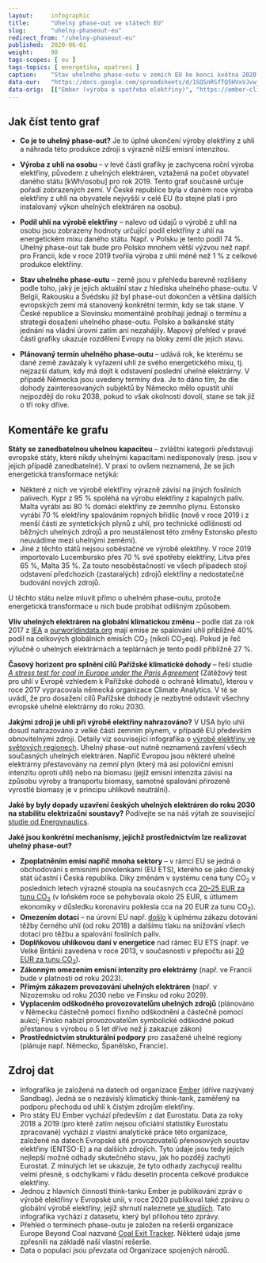 ```yaml
---
layout:     infographic
title:      "Uhelný phase-out ve státech EU"
slug:       "uhelny-phaseout-eu"
redirect_from: "/uhelny-phaseout-eu"
published:  2020-06-01
weight:     90
tags-scopes: [ eu ]
tags-topics: [ energetika, opatreni ]
caption:    "Stav uhelného phase-outu v zemích EU ke konci května 2020. Hodnoty produkce elektřiny z uhlí jsou uváděné v kWh na osobu za rok."
data-our:   "https://docs.google.com/spreadsheets/d/1SQSnRSfTQ5HVxVJvwj4igfl22hyblYVjDo_INceKy4I"
data-orig:  [["Ember (výroba a spotřeba elektřiny)", "https://ember-climate.org/project/data-global-electricity-review/"], ["Europe Beyond Coal (termíny phase-outů)", "https://beyond-coal.eu/coal-exit-tracker/?type=maps&layer=4"], ["OSN (populace)", "https://population.un.org/wpp/Download/Files/1_Indicators%20(Standard)/EXCEL_FILES/1_Population/WPP2019_POP_F01_1_TOTAL_POPULATION_BOTH_SEXES.xlsx"]]
---
```


## Jak číst tento graf

* **Co je to uhelný phase-out?** Je to úplné ukončení výroby elektřiny z uhlí a náhrada této produkce zdroji s výrazně nižší emisní intenzitou.

* **Výroba z uhlí na osobu** – v levé části grafiky je zachycena roční výroba elektřiny, původem z uhelných elektráren, vztažená na počet obyvatel daného státu [<glossary id="w">kWh/osobu</glossary>] pro rok 2019. Tento graf současně určuje pořadí zobrazených zemí. V České republice byla v daném roce výroba elektřiny z uhlí na obyvatele nejvyšší v celé EU (to stejné platí i pro instalovaný výkon uhelných elektráren na osobu).

* **Podíl uhlí na výrobě elektřiny** – nalevo od údajů o výrobě z uhlí na osobu jsou zobrazeny hodnoty určující podíl elektřiny z uhlí na energetickém mixu daného státu. Např. v Polsku je tento podíl 74 %. Uhelný phase-out tak bude pro Polsko mnohem větší výzvou než např. pro Francii, kde v roce 2019 tvořila výroba z uhlí méně než 1 % z celkové produkce elektřiny.

* **Stav uhelného phase-outu** – země jsou v přehledu barevně rozlišeny podle toho, jaký je jejich aktuální stav z hlediska uhelného phase-outu. V Belgii, Rakousku a Švédsku již byl phase-out dokončen a většina dalších evropských zemí má stanovený konkrétní termín, kdy se tak stane. V České republice a Slovinsku momentálně probíhají jednají o termínu a strategii dosažení uhelného phase-outu. Polsko a balkánské státy jednání na vládní úrovni zatím ani nezahájily. Mapový přehled v pravé části grafiky ukazuje rozdělení Evropy na bloky zemí dle jejich stavu.

* **Plánovaný termín uhelného phase-outu** – udává rok, ke kterému se dané země zavázaly k vyřazení uhlí ze svého energetického mixu, tj. nejzazší datum, kdy má dojít k odstavení poslední uhelné elektrárny. V případě Německa jsou uvedeny termíny dva. Je to dáno tím, že dle dohody zainteresovaných subjektů by Německo mělo opustit uhlí nejpozději do roku 2038, pokud to však okolnosti dovolí, stane se tak již o tři roky dříve.

## Komentáře ke grafu

**Státy se zanedbatelnou uhelnou kapacitou** – zvláštní kategorii představují evropské státy, které nikdy uhelnými kapacitami nedisponovaly (resp. jsou v jejich případě zanedbatelné). V praxi to ovšem neznamená, že se jich energetická transformace netýká:

* Některé z nich ve výrobě elektřiny výrazně závisí na jiných fosilních palivech. Kypr z 95 % spoléhá na výrobu elektřiny z kapalných paliv. Malta vyrábí asi 80 % domácí elektřiny ze zemního plynu. Estonsko vyrábí 70 % elektřiny spalováním ropných břidlic (nově v roce 2019 i z menší části ze syntetických plynů z uhlí, pro technické odlišnosti od běžných uhelných zdrojů a pro neustálenost této změny Estonsko přesto neuvádíme mezi uhelnými zeměmi).
* Jiné z těchto států nejsou soběstačné ve výrobě elektřiny. V roce 2019 importovalo Lucembursko přes 70 % své spotřeby elektřiny, Litva přes 65 %, Malta 35 %. Za touto nesoběstačností ve všech případech stojí odstavení předchozích (zastaralých) zdrojů elektřiny a nedostatečné budování nových zdrojů.

U těchto státu nelze mluvit přímo o uhelném phase-outu, protože energetická transformace u nich bude probíhat odlišným způsobem.

**Vliv uhelných elektráren na globální klimatickou změnu** – podle dat za rok 2017 z [IEA](https://www.iea.org/data-and-statistics?country=WORLD&fuel=CO2%20emissions&indicator=CO2%20emissions%20from%20electricity%20and%20heat%20by%20energy%20source) a [ourworldindata.org](https://ourworldindata.org/co2-and-other-greenhouse-gas-emissions#co2-emissions-by-fuel) mají emise ze spalování uhlí přibližně 40% podíl na celkových globálních emisích CO<sub>2</sub> (nikoli <glossary id="co2eq">CO<sub>2</sub>eq</glossary>). Pokud je řeč výlučně o uhelných elektrárnách a teplárnách je tento podíl přibližně 27 %.

**Časový horizont pro splnění cílů Pařížské klimatické dohody** – řeší studie [_A stress test for coal in Europe under the Paris Agreement_](https://climateanalytics.org/media/eu_coal_stress_test_report_2017.pdf) (Zátěžový test pro uhlí v Evropě vzhledem k Pařížské dohodě o ochraně klimatu), kterou v roce 2017 vypracovala německá organizace Climate Analytics. V té se uvádí, že pro dosažení cílů Pařížské dohody je nezbytné odstavit všechny evropské uhelné elektrárny do roku 2030.

**Jakými zdroji je uhlí při výrobě elektřiny nahrazováno?** V USA bylo uhlí dosud nahrazováno z velké části zemním plynem, v případě EU především obnovitelnými zdroji. Detaily viz související infografika o [výrobě elektřiny ve světových regionech](/elektrina-svet). Uhelný phase-out nutně neznamená zavření všech současných uhelných elektráren. Napříč Evropou jsou některé uhelné elektrárny přestavovány na zemní plyn (který má asi poloviční emisní intenzitu oproti uhlí) nebo na biomasu (jejíž emisní intenzita závisí na způsobu výroby a transportu biomasy, samotné spalování přirozeně vyrostlé biomasy je v principu uhlíkově neutrální).

**Jaké by byly dopady uzavření českých uhelných elektráren do roku 2030 na stabilitu elektrizační soustavy?** Podívejte se na náš výtah ze související [studie od Energynautics](/studie/2018-scenar-energynautics).

**Jaké jsou konkrétní mechanismy, jejichž prostřednictvím lze realizovat uhelný phase-out?**

* **Zpoplatněním emisí napříč mnoha sektory** – v rámci EU se jedná o obchodování s emisními povolenkami (EU ETS), kterého se jako členský stát účastní i Česká republika. Díky změnám v systému cena tuny CO<sub>2</sub> v posledních letech výrazně stoupla na současných cca [20–25 EUR za tunu CO<sub>2</sub>](https://ember-climate.org/carbon-price-viewer/) (v loňském roce se pohybovala okolo 25 EUR, s útlumem ekonomiky v důsledku koronaviru poklesla cca na 20 EUR za tunu CO<sub>2</sub>).
* **Omezením dotací** – na úrovni EU např. [došlo](https://www.iisd.org/sites/default/files/publications/stories-g20-eu-en.pdf) k úplnému zákazu dotování těžby černého uhlí (od roku 2018) a dalšímu tlaku na snižování všech dotací pro těžbu a spalování fosilních paliv.
* **Doplňkovou uhlíkovou daní v energetice** nad rámec EU ETS (např. ve Velké Británii zavedena v roce 2013, v současnosti v přepočtu asi [20 EUR za tunu CO<sub>2</sub>](https://phys.org/news/2020-01-british-carbon-tax-coal-fired-electricity.html)).
* **Zákonným omezením emisní intenzity pro elektrárny** (např. ve Francii bude v platnosti od roku 2023).
* **Přímým zákazem provozování uhelných elektráren** (např. v Nizozemsku od roku 2030 nebo ve Finsku od roku 2029).
* **Vyplacením odškodného provozovatelům uhelných zdrojů** (plánováno v Německu částečně pomocí fixního odškodnění a částečně pomocí aukcí; Finsko nabízí provozovatelům symbolické odškodné pokud přestanou s výrobou o 5 let dříve než ji zakazuje zákon)
* **Prostřednictvím strukturální podpory** pro zasažené uhelné regiony (plánuje např. Německo, Španělsko, Francie).

## Zdroj dat

* Infografika je založená na datech od organizace [Ember](https://ember-climate.org/) (dříve nazývaný Sandbag). Jedná se o nezávislý klimatický think-tank, zaměřený na podporu přechodu od uhlí k čistým zdrojům elektřiny.
* Pro státy EU Ember vychází především z dat Eurostatu. Data za roky 2018 a 2019 (pro které zatím nejsou oficiální statistiky Eurostatu zpracované) vychází z vlastní analytické práce této organizace, založené na datech Evropské sítě provozovatelů přenosových soustav elektřiny (ENTSO-E) a na dalších zdrojích. Tyto údaje jsou tedy jejich nejlepší možné odhady skutečného stavu, jak ho později zachytí Eurostat. Z minulých let se ukazuje, že tyto odhady zachycují realitu velmi přesně, s odchylkami v řádu desetin procenta celkové produkce elektřiny.
* Jednou z hlavních činností think-tanku Ember je publikování zpráv o výrobě elektřiny v Evropské unii, v roce 2020 publikoval také zprávu o globální výrobě elektřiny, jejíž shrnutí naleznete [ve studiích](/studie/2020-globalni-zprava-o-elektrine). Tato infografika vychází z datasetu, který byl přílohou této zprávy.
* Přehled o termínech phase-outu je založen na rešerši organizace Europe Beyond Coal nazvané [Coal Exit Tracker](https://beyond-coal.eu/coal-exit-tracker/?type=maps&layer=4). Některé údaje jsme zpřesnili na základě naší vlastní rešerše.
* Data o populaci jsou převzata od Organizace spojených národů.
